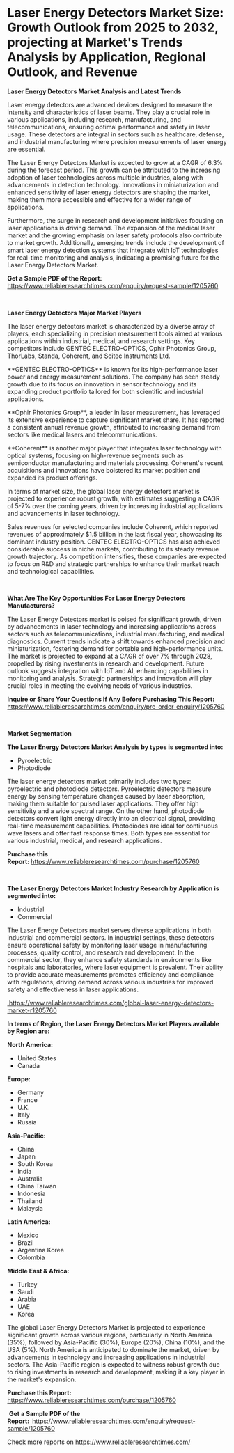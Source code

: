 <p><h1>Laser Energy Detectors Market Size: Growth Outlook from 2025 to 2032, projecting at Market's Trends Analysis by Application, Regional Outlook, and Revenue</h1></p><p><strong>Laser Energy Detectors Market Analysis and Latest Trends</strong></p>
<p><p>Laser energy detectors are advanced devices designed to measure the intensity and characteristics of laser beams. They play a crucial role in various applications, including research, manufacturing, and telecommunications, ensuring optimal performance and safety in laser usage. These detectors are integral in sectors such as healthcare, defense, and industrial manufacturing where precision measurements of laser energy are essential.</p><p>The Laser Energy Detectors Market is expected to grow at a CAGR of 6.3% during the forecast period. This growth can be attributed to the increasing adoption of laser technologies across multiple industries, along with advancements in detection technology. Innovations in miniaturization and enhanced sensitivity of laser energy detectors are shaping the market, making them more accessible and effective for a wider range of applications.</p><p>Furthermore, the surge in research and development initiatives focusing on laser applications is driving demand. The expansion of the medical laser market and the growing emphasis on laser safety protocols also contribute to market growth. Additionally, emerging trends include the development of smart laser energy detection systems that integrate with IoT technologies for real-time monitoring and analysis, indicating a promising future for the Laser Energy Detectors Market.</p></p>
<p><strong>Get a Sample PDF of the Report:&nbsp;</strong> <a href="https://www.reliableresearchtimes.com/enquiry/request-sample/1205760?utm_campaign=3585&utm_medium=2&utm_source=Github&utm_content=ia&utm_term=12042025&utm_id=laser-energy-detectors">https://www.reliableresearchtimes.com/enquiry/request-sample/1205760</a></p>
<p>&nbsp;</p>
<p><strong>Laser Energy Detectors Major Market Players</strong></p>
<p><p>The laser energy detectors market is characterized by a diverse array of players, each specializing in precision measurement tools aimed at various applications within industrial, medical, and research settings. Key competitors include GENTEC ELECTRO-OPTICS, Ophir Photonics Group, ThorLabs, Standa, Coherent, and Scitec Instruments Ltd.</p><p>**GENTEC ELECTRO-OPTICS** is known for its high-performance laser power and energy measurement solutions. The company has seen steady growth due to its focus on innovation in sensor technology and its expanding product portfolio tailored for both scientific and industrial applications.</p><p>**Ophir Photonics Group**, a leader in laser measurement, has leveraged its extensive experience to capture significant market share. It has reported a consistent annual revenue growth, attributed to increasing demand from sectors like medical lasers and telecommunications.</p><p>**Coherent** is another major player that integrates laser technology with optical systems, focusing on high-revenue segments such as semiconductor manufacturing and materials processing. Coherent's recent acquisitions and innovations have bolstered its market position and expanded its product offerings.</p><p>In terms of market size, the global laser energy detectors market is projected to experience robust growth, with estimates suggesting a CAGR of 5-7% over the coming years, driven by increasing industrial applications and advancements in laser technology. </p><p>Sales revenues for selected companies include Coherent, which reported revenues of approximately $1.5 billion in the last fiscal year, showcasing its dominant industry position. GENTEC ELECTRO-OPTICS has also achieved considerable success in niche markets, contributing to its steady revenue growth trajectory. As competition intensifies, these companies are expected to focus on R&D and strategic partnerships to enhance their market reach and technological capabilities. </p></p>
<p>&nbsp;</p>
<p><strong>What Are The Key Opportunities For Laser Energy Detectors Manufacturers?</strong></p>
<p><p>The Laser Energy Detectors market is poised for significant growth, driven by advancements in laser technology and increasing applications across sectors such as telecommunications, industrial manufacturing, and medical diagnostics. Current trends indicate a shift towards enhanced precision and miniaturization, fostering demand for portable and high-performance units. The market is projected to expand at a CAGR of over 7% through 2028, propelled by rising investments in research and development. Future outlook suggests integration with IoT and AI, enhancing capabilities in monitoring and analysis. Strategic partnerships and innovation will play crucial roles in meeting the evolving needs of various industries.</p></p>
<p><strong>Inquire or Share Your Questions If Any Before Purchasing This Report:</strong> <a href="https://www.reliableresearchtimes.com/enquiry/pre-order-enquiry/1205760?utm_campaign=3585&utm_medium=2&utm_source=Github&utm_content=ia&utm_term=12042025&utm_id=laser-energy-detectors">https://www.reliableresearchtimes.com/enquiry/pre-order-enquiry/1205760</a></p>
<p>&nbsp;</p>
<p><strong>Market Segmentation</strong></p>
<p><strong>The Laser Energy Detectors Market Analysis by types is segmented into:</strong></p>
<p><ul><li>Pyroelectric</li><li>Photodiode</li></ul></p>
<p><p>The laser energy detectors market primarily includes two types: pyroelectric and photodiode detectors. Pyroelectric detectors measure energy by sensing temperature changes caused by laser absorption, making them suitable for pulsed laser applications. They offer high sensitivity and a wide spectral range. On the other hand, photodiode detectors convert light energy directly into an electrical signal, providing real-time measurement capabilities. Photodiodes are ideal for continuous wave lasers and offer fast response times. Both types are essential for various industrial, medical, and research applications.</p></p>
<p><strong>Purchase this Report:&nbsp;</strong><a href="https://www.reliableresearchtimes.com/purchase/1205760?utm_campaign=3585&utm_medium=2&utm_source=Github&utm_content=ia&utm_term=12042025&utm_id=laser-energy-detectors">https://www.reliableresearchtimes.com/purchase/1205760</a></p>
<p>&nbsp;</p>
<p><strong>The Laser Energy Detectors Market Industry Research by Application is segmented into:</strong></p>
<p><ul><li>Industrial</li><li>Commercial</li></ul></p>
<p><p>The Laser Energy Detectors market serves diverse applications in both industrial and commercial sectors. In industrial settings, these detectors ensure operational safety by monitoring laser usage in manufacturing processes, quality control, and research and development. In the commercial sector, they enhance safety standards in environments like hospitals and laboratories, where laser equipment is prevalent. Their ability to provide accurate measurements promotes efficiency and compliance with regulations, driving demand across various industries for improved safety and effectiveness in laser applications.</p></p>
<p><a href="https://www.reliableresearchtimes.com/global-laser-energy-detectors-market-r1205760?utm_campaign=3585&utm_medium=2&utm_source=Github&utm_content=ia&utm_term=12042025&utm_id=laser-energy-detectors">&nbsp;https://www.reliableresearchtimes.com/global-laser-energy-detectors-market-r1205760</a></p>
<p><strong>In terms of Region, the Laser Energy Detectors Market Players available by Region are:</strong></p>
<p>
    <p> <strong> North America: </strong>
        <ul>
            <li>United States</li>
            <li>Canada</li>
        </ul>
        </p> 
    <p> <strong> Europe: </strong>
        <ul>
            <li>Germany</li>
            <li>France</li>
            <li>U.K.</li>
            <li>Italy</li>
            <li>Russia</li>
        </ul>
        </p> 
    <p> <strong> Asia-Pacific: </strong>
        <ul>
            <li>China</li>
            <li>Japan</li>
            <li>South Korea</li>
            <li>India</li>
            <li>Australia</li>
            <li>China Taiwan</li>
            <li>Indonesia</li>
            <li>Thailand</li>
            <li>Malaysia</li>
        </ul>
        </p> 
    <p> <strong> Latin America: </strong>
        <ul>
            <li>Mexico</li>
            <li>Brazil</li>
            <li>Argentina Korea</li>
            <li>Colombia</li>
        </ul>
        </p> 
    <p> <strong> Middle East & Africa: </strong>
        <ul>
            <li>Turkey</li>
            <li>Saudi</li>
            <li>Arabia</li>
            <li>UAE</li>
            <li>Korea</li>
        </ul>
    </p>
    </p>
<p><p>The global Laser Energy Detectors Market is projected to experience significant growth across various regions, particularly in North America (35%), followed by Asia-Pacific (30%), Europe (20%), China (10%), and the USA (5%). North America is anticipated to dominate the market, driven by advancements in technology and increasing applications in industrial sectors. The Asia-Pacific region is expected to witness robust growth due to rising investments in research and development, making it a key player in the market's expansion.</p></p>
<p><strong>Purchase this Report: </strong><a href="https://www.reliableresearchtimes.com/purchase/1205760?utm_campaign=3585&utm_medium=2&utm_source=Github&utm_content=ia&utm_term=12042025&utm_id=laser-energy-detectors">https://www.reliableresearchtimes.com/purchase/1205760</a></p>
<p>&nbsp;<strong>Get a Sample PDF of the Report:&nbsp;&nbsp;</strong><a href="https://www.reliableresearchtimes.com/enquiry/request-sample/1205760?utm_campaign=3585&utm_medium=2&utm_source=Github&utm_content=ia&utm_term=12042025&utm_id=laser-energy-detectors">https://www.reliableresearchtimes.com/enquiry/request-sample/1205760</a></p>
<p><strong></strong></p>
<p>Check more reports on <a href="https://www.reliableresearchtimes.com/?utm_campaign=3585&utm_medium=2&utm_source=Github&utm_content=ia&utm_term=12042025&utm_id=laser-energy-detectors">https://www.reliableresearchtimes.com/</a></p>